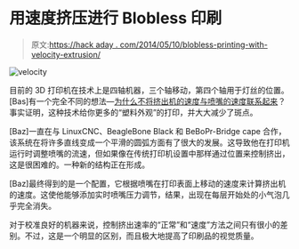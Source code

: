 # 用速度挤压进行 Blobless 印刷

> 原文:[https://hack aday . com/2014/05/10/blobless-printing-with-velocity-extrusion/](https://hackaday.com/2014/05/10/blobless-printing-with-velocity-extrusion/)

![velocity](../Images/4536c8d4013bdd3f5bd71f8004112fe9.png)

目前的 3D 打印机在技术上是四轴机器，三个轴移动，第四个轴用于灯丝的位置。[Bas]有一个完全不同的想法—[为什么不将挤出机的速度与喷嘴的速度联系起来](http://basdebruijn.com/2014/05/machinekit-and-additive-manufacturing/)？事实证明，这种技术给你更多的“塑料外观”的打印，并大大减少了斑点。

[Baz]一直在与 LinuxCNC、BeagleBone Black 和 BeBoPr-Bridge cape 合作，该系统在将许多直线变成一个平滑的圆弧方面有了很大的发展。这导致他在打印机运行时调整喷嘴的流速，但如果像在传统打印机设置中那样通过位置来控制挤出，这是很困难的。一种新的结构正在形成。

[Baz]最终得到的是一个配置，它根据喷嘴在打印表面上移动的速度来计算挤出机的速度。这使他能够添加实时喷嘴压力调节，结果，出现在每层开始处的小气泡几乎完全消失。

对于校准良好的机器来说，控制挤出速率的“正常”和“速度”方法之间只有很小的差别。不过，这是一个明显的区别，而且极大地提高了印刷品的视觉质量。